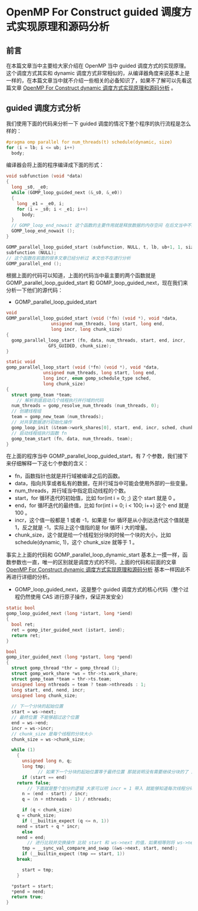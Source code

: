 # OpenMP For Construct guided 调度方式实现原理和源码分析

## 前言

在本篇文章当中主要给大家介绍在 OpenMP 当中 guided 调度方式的实现原理。这个调度方式其实和 dynamic 调度方式非常相似的，从编译器角度来说基本上是一样的，在本篇文章当中就不介绍一些相关的必备知识了，如果不了解可以先看这篇文章 [OpenMP For Construct dynamic 调度方式实现原理和源码分析](https://mp.weixin.qq.com/s?__biz=Mzg3ODgyNDgwNg==&mid=2247487775&idx=1&sn=112f5fb600584bdd4a7acfeddb58cd6e&chksm=cf0c8d16f87b040098e650d350dce82b1fa75549c05ba25d92c8a4da3da661cfcef5a5c9542c&token=1250927684&lang=zh_CN#rd) 。

## guided 调度方式分析

我们使用下面的代码来分析一下 guided 调度的情况下整个程序的执行流程是怎么样的：

```c
#pragma omp parallel for num_threads(t) schedule(dynamic, size)
for (i = lb; i <= ub; i++)
  body;
```

编译器会将上面的程序编译成下面的形式：

```c
void subfunction (void *data)
{
  long _s0, _e0;
  while (GOMP_loop_guided_next (&_s0, &_e0))
  {
    long _e1 = _e0, i;
    for (i = _s0; i < _e1; i++)
      body;
  }
  // GOMP_loop_end_nowait 这个函数的主要作用就是释放数据的内存空间 在后文当中不进行分析
  GOMP_loop_end_nowait ();
}

GOMP_parallel_loop_guided_start (subfunction, NULL, t, lb, ub+1, 1, size);
subfunction (NULL);
// 这个函数在前面的很多文章已经分析过 本文也不在进行分析
GOMP_parallel_end ();
```

根据上面的代码可以知道，上面的代码当中最主要的两个函数就是 GOMP_parallel_loop_guided_start 和 GOMP_loop_guided_next，现在我们来分析一下他们的源代码：

- GOMP_parallel_loop_guided_start

```c
void
GOMP_parallel_loop_guided_start (void (*fn) (void *), void *data,
				 unsigned num_threads, long start, long end,
				 long incr, long chunk_size)
{
  gomp_parallel_loop_start (fn, data, num_threads, start, end, incr,
			    GFS_GUIDED, chunk_size);
}

static void
gomp_parallel_loop_start (void (*fn) (void *), void *data,
			  unsigned num_threads, long start, long end,
			  long incr, enum gomp_schedule_type sched,
			  long chunk_size)
{
  struct gomp_team *team;
	// 解析到底启动几个线程执行并行域的代码
  num_threads = gomp_resolve_num_threads (num_threads, 0);
  // 创建线程组
  team = gomp_new_team (num_threads);
  // 对共享数据进行初始化操作
  gomp_loop_init (&team->work_shares[0], start, end, incr, sched, chunk_size);
  // 启动线程组执行函数 fn
  gomp_team_start (fn, data, num_threads, team);
}

```

在上面的程序当中 GOMP_parallel_loop_guided_start，有 7 个参数，我们接下来仔细解释一下这七个参数的含义：

- fn，函数指针也就是并行域被编译之后的函数。
- data，指向共享或者私有的数据，在并行域当中可能会使用外部的一些变量。
- num_threads，并行域当中指定启动线程的个数。
- start，for 循环迭代的初始值，比如 for(int i = 0; ;) 这个 start 就是 0 。
- end，for 循环迭代的最终值，比如 for(int i = 0; i < 100; i++) 这个 end 就是 100 。
- incr，这个值一般都是 1 或者 -1，如果是 for 循环是从小到达迭代这个值就是 1，反之就是 -1，实际上这个值指的是 for 循环 i 大的增量。
- chunk_size，这个就是给一个线程划分块的时候一个块的大小，比如 schedule(dynamic, 1)，这个 chunk_size 就等于 1 。

事实上上面的代码和 GOMP_parallel_loop_dynamic_start 基本上一摸一样，函数参数也一直，唯一的区别就是调度方式的不同，上面的代码和前面的文章 [OpenMP For Construct dynamic 调度方式实现原理和源码分析](https://mp.weixin.qq.com/s?__biz=Mzg3ODgyNDgwNg==&mid=2247487775&idx=1&sn=112f5fb600584bdd4a7acfeddb58cd6e&chksm=cf0c8d16f87b040098e650d350dce82b1fa75549c05ba25d92c8a4da3da661cfcef5a5c9542c&token=1250927684&lang=zh_CN#rd) 基本一样因此不再进行详细的分析。

- GOMP_loop_guided_next，这是整个 guided 调度方式的核心代码（整个过程仍然使用 CAS 进行原子操作，保证并发安全）

```c
static bool
gomp_loop_guided_next (long *istart, long *iend)
{
  bool ret;
  ret = gomp_iter_guided_next (istart, iend);
  return ret;
}

bool
gomp_iter_guided_next (long *pstart, long *pend)
{
  struct gomp_thread *thr = gomp_thread ();
  struct gomp_work_share *ws = thr->ts.work_share;
  struct gomp_team *team = thr->ts.team;
  unsigned long nthreads = team ? team->nthreads : 1;
  long start, end, nend, incr;
  unsigned long chunk_size;
	
  // 下一个分块的起始位置
  start = ws->next;
  // 最终位置 不能够超过这个位置
  end = ws->end;
  incr = ws->incr;
  // chunk_size 是每个线程的分块大小
  chunk_size = ws->chunk_size;

  while (1)
    {
      unsigned long n, q;
      long tmp;
			// 如果下一个分块的起始位置等于最终位置 那就说明没有需要继续分块的了 因此返回 false 表示没有分块需要执行了 
      if (start == end)
	return false;
    	// 下面就是整个划分的逻辑 大家可以吧 incr = 1 带入 就能够知道每次线程分得的数据就是当前剩下的数据处以线程的个数
      n = (end - start) / incr;
      q = (n + nthreads - 1) / nthreads;

      if (q < chunk_size)
	q = chunk_size;
      if (__builtin_expect (q <= n, 1))
	nend = start + q * incr;
      else
	nend = end;
    	// 进行比较并交换操作 比较 start 和 ws->next 的值，如果相等则将 ws->next 的值变为 nend 并且返回 ws->next 原来的值
      tmp = __sync_val_compare_and_swap (&ws->next, start, nend);
      if (__builtin_expect (tmp == start, 1))
	break;

      start = tmp;
    }

  *pstart = start;
  *pend = nend;
  return true;
}
```

